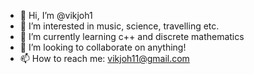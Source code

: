 - 👋 Hi, I’m @vikjoh1
- 👀 I’m interested in music, science, travelling etc.
- 🌱 I’m currently learning c++ and discrete mathematics
- 💞️ I’m looking to collaborate on anything!
- 📫 How to reach me: vikjoh11@gmail.com

<!---
vikjoh1/vikjoh1 is a ✨ special ✨ repository because its `README.md` (this file) appears on your GitHub profile.
You can click the Preview link to take a look at your changes.
--->
